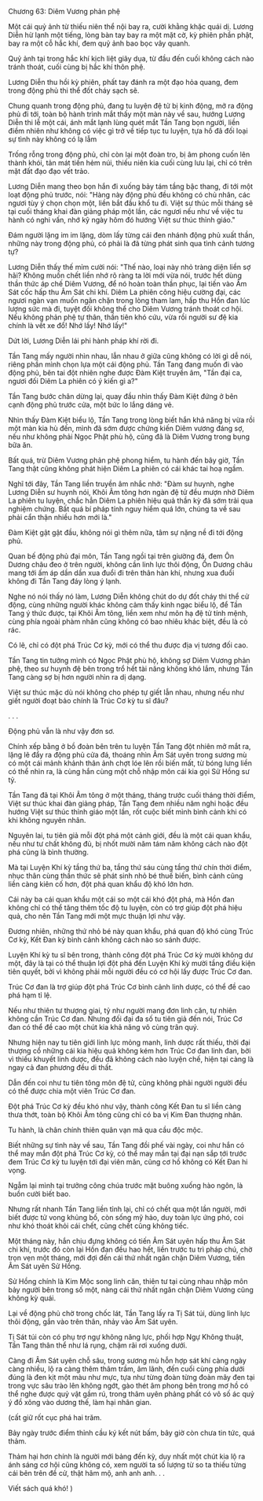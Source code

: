 




Chương 63: Diêm Vương phản phệ


Một cái quỷ ảnh từ thiếu niên thể nội bay ra, cười khằng khặc quái dị. Lương Diễn hừ lạnh một tiếng, lòng bàn tay bay ra một mặt cờ, kỳ phiên phần phật, bay ra một cỗ hắc khí, đem quỷ ảnh bao bọc vây quanh.

Quỷ ảnh tại trong hắc khí kịch liệt giãy dụa, từ đầu đến cuối không cách nào tránh thoát, cuối cùng bị hắc khí thôn phệ.

Lương Diễn thu hồi kỳ phiên, phất tay đánh ra một đạo hỏa quang, đem trong động phủ thi thể đốt cháy sạch sẽ.

Chung quanh trong động phủ, đang tu luyện đệ tử bị kinh động, mở ra động phủ đi tới, toàn bộ hành trình mắt thấy một màn này về sau, hướng Lương Diễn thi lễ một cái, ánh mắt lạnh lùng quét mắt Tần Tang bọn người, liền điềm nhiên như không có việc gì trở về tiếp tục tu luyện, tựa hồ đã đối loại sự tình này không có lạ lẫm

Trống rỗng trong động phủ, chỉ còn lại một đoàn tro, bị âm phong cuốn lên thành khói, tản mát tiến hẻm núi, thiếu niên kia cuối cùng lưu lại, chỉ có trên mặt đất đạo đạo vết trảo.

Lương Diễn mang theo bọn hắn đi xuống bảy tám tầng bậc thang, đi tới một loạt động phủ trước, nói: "Hàng này động phủ đều không có chủ nhân, các ngươi tùy ý chọn chọn một, liền bắt đầu khổ tu đi. Việt sư thúc mỗi tháng sẽ tại cuối tháng khai đàn giảng pháp một lần, các ngươi nếu như về việc tu hành có nghi vấn, nhớ kỹ ngày hôm đó hướng Việt sư thúc thỉnh giáo."

Đám người lặng im im lặng, dòm lấy từng cái đen nhánh động phủ xuất thần, những này trong động phủ, có phải là đã từng phát sinh qua tình cảnh tương tự?

Lương Diễn thấy thế mỉm cười nói: "Thế nào, loại này nhỏ tràng diện liền sợ hãi? Không muốn chết liền nhớ rõ ràng ta lời mới vừa nói, trước hết dùng thần thức áp chế Diêm Vương, để nó hoàn toàn thần phục, lại tiến vào Âm Sát cốc hấp thu Âm Sát chi khí. Diêm La phiên công hiệu cường đại, các ngươi ngàn vạn muốn ngăn chặn trong lòng tham lam, hấp thu Hồn đan lúc lượng sức mà đi, tuyệt đối không thể cho Diêm Vương tránh thoát cơ hội. Nếu không phản phệ tự thân, thần tiên khó cứu, vừa rồi người sư đệ kia chính là vết xe đổ! Nhớ lấy! Nhớ lấy!"

Dứt lời, Lương Diễn lái phi hành pháp khí rời đi.

Tần Tang mấy người nhìn nhau, lẫn nhau ở giữa cũng không có lời gì dễ nói, riêng phần mình chọn lựa một cái động phủ. Tần Tang đang muốn đi vào động phủ, bên tai đột nhiên nghe được Đàm Kiệt truyền âm, "Tần đại ca, ngươi đối Diêm La phiên có ý kiến gì a?"

Tần Tang bước chân dừng lại, quay đầu nhìn thấy Đàm Kiệt đứng ở bên cạnh động phủ trước cửa, một bức lo lắng dáng vẻ.

Nhìn thấy Đàm Kiệt biểu lộ, Tần Tang trong lòng biết hắn khả năng bị vừa rồi một màn kia hù đến, mình đã sớm được chứng kiến Diêm vương đáng sợ, nếu như không phải Ngọc Phật phù hộ, cũng đã là Diêm Vương trong bụng bữa ăn.

Bất quá, trừ Diêm Vương phản phệ phong hiểm, tu hành đến bây giờ, Tần Tang thật cũng không phát hiện Diêm La phiên có cái khác tai hoạ ngầm.

Nghĩ tới đây, Tần Tang liền truyền âm nhắc nhở: "Đàm sư huynh, nghe Lương Diễn sư huynh nói, Khôi Âm tông hơn ngàn đệ tử đều mượn nhờ Diêm La phiên tu luyện, chắc hẳn Diêm La phiên hiệu quả thần kỳ đã sớm trải qua nghiệm chứng. Bất quá bí pháp tính nguy hiểm quá lớn, chúng ta về sau phải cẩn thận nhiều hơn mới là."

Đàm Kiệt gật gật đầu, không nói gì thêm nữa, tâm sự nặng nề đi tới động phủ.

Quan bế động phủ đại môn, Tần Tang ngồi tại trên giường đá, đem Ôn Dương châu đeo ở trên người, không cần linh lực thôi động, Ôn Dương châu mang tới ấm áp dần dần xua đuổi đi trên thân hàn khí, nhưng xua đuổi không đi Tần Tang đáy lòng ý lạnh.

Nghe nó nói thấy nó làm, Lương Diễn không chút do dự đốt cháy thi thể cử động, cùng những người khác không cảm thấy kinh ngạc biểu lộ, để Tần Tang ý thức được, tại Khôi Âm tông, liền xem như môn hạ đệ tử tính mệnh, cùng phía ngoài phàm nhân cũng không có bao nhiêu khác biệt, đều là cỏ rác.

Có lẽ, chỉ có đột phá Trúc Cơ kỳ, mới có thể thu được địa vị tương đối cao.

Tần Tang tin tưởng mình có Ngọc Phật phù hộ, không sợ Diêm Vương phản phệ, theo sư huynh đệ bên trong trổ hết tài năng không khó lắm, nhưng Tần Tang càng sợ bị hơn người nhìn ra dị dạng.

Việt sư thúc mặc dù nói không cho phép tự giết lẫn nhau, nhưng nếu như giết người đoạt bảo chính là Trúc Cơ kỳ tu sĩ đâu?

. . .

Động phủ vẫn là như vậy đơn sơ.

Chính xếp bằng ở bồ đoàn bên trên tu luyện Tần Tang đột nhiên mở mắt ra, lặng lẽ đẩy ra động phủ cửa đá, thoáng nhìn Âm Sát uyên trong sương mù có một cái mảnh khảnh thân ảnh chợt lóe lên rồi biến mất, từ bóng lưng liền có thể nhìn ra, là cùng hắn cùng một chỗ nhập môn cái kia gọi Sử Hồng sư tỷ.

Tần Tang đã tại Khôi Âm tông ở một tháng, tháng trước cuối tháng thời điểm, Việt sư thúc khai đàn giảng pháp, Tần Tang đem nhiều năm nghi hoặc đều hướng Việt sư thúc thỉnh giáo một lần, rốt cuộc biết mình bình cảnh khi có khi không nguyên nhân.

Nguyên lai, tu tiên giả mỗi đột phá một cảnh giới, đều là một cái quan khẩu, nếu như tư chất không đủ, bị nhốt mười năm tám năm không cách nào đột phá cũng là bình thường.

Mà tại Luyện Khí kỳ tầng thứ ba, tầng thứ sáu cùng tầng thứ chín thời điểm, nhục thân cùng thần thức sẽ phát sinh nhỏ bé thuế biến, bình cảnh cũng liền càng kiên cố hơn, đột phá quan khẩu độ khó lớn hơn.

Cái này ba cái quan khẩu một cái so một cái khó đột phá, mà Hồn đan không chỉ có thể tăng thêm tốc độ tu luyện, còn có trợ giúp đột phá hiệu quả, cho nên Tần Tang mới một mực thuận lợi như vậy.

Đương nhiên, những thứ nhỏ bé này quan khẩu, phá quan độ khó cùng Trúc Cơ kỳ, Kết Đan kỳ bình cảnh không cách nào so sánh được.

Luyện Khí kỳ tu sĩ bên trong, thành công đột phá Trúc Cơ kỳ mười không dư một, đây là tại có thể thuận lợi đột phá đến Luyện Khí kỳ mười tầng điều kiện tiên quyết, bởi vì không phải mỗi người đều có cơ hội lấy được Trúc Cơ đan.

Trúc Cơ đan là trợ giúp đột phá Trúc Cơ bình cảnh linh dược, có thể đề cao phá hạm tỉ lệ.

Nếu như thiên tư thượng giai, tỷ như người mang đơn linh căn, tự nhiên không cần Trúc Cơ đan. Nhưng đối đại đa số tu tiên giả đến nói, Trúc Cơ đan có thể đề cao một chút kia khả năng vô cùng trân quý.

Nhưng hiện nay tu tiên giới linh lực mỏng manh, linh dược rất thiếu, thời đại thượng cổ những cái kia hiệu quả không kém hơn Trúc Cơ đan linh đan, bởi vì thiếu khuyết linh dược, đều đã không cách nào luyện chế, hiện tại càng là ngay cả đan phương đều di thất.

Dẫn đến coi như tu tiên tông môn đệ tử, cũng không phải người người đều có thể được chia một viên Trúc Cơ đan.

Đột phá Trúc Cơ kỳ đều khó như vậy, thành công Kết Đan tu sĩ liền càng thưa thớt, toàn bộ Khôi Âm tông cũng chỉ có ba vị Kim Đan thượng nhân.

Tu hành, là chân chính thiên quân vạn mã qua cầu độc mộc.

Biết những sự tình này về sau, Tần Tang đồi phế vài ngày, coi như hắn có thể may mắn đột phá Trúc Cơ kỳ, có thể may mắn tại đại nạn sắp tới trước đem Trúc Cơ kỳ tu luyện tới đại viên mãn, cũng cơ hồ không có Kết Đan hi vọng.

Ngẫm lại mình tại trưởng công chúa trước mặt buông xuống hào ngôn, là buồn cười biết bao.

Nhưng rất nhanh Tần Tang liền tỉnh lại, chỉ có chết qua một lần người, mới biết được tử vong khủng bố, còn sống mỹ hảo, duy toàn lực ứng phó, coi như khó thoát khỏi cái chết, cũng chết cũng không tiếc.

Một tháng này, hắn chịu đựng không có tiến Âm Sát uyên hấp thu Âm Sát chi khí, trước đó còn lại Hồn đan đều hao hết, liền trước tu trì pháp chú, chờ trọn vẹn một tháng, mới đợi đến cái thứ nhất ngăn chặn Diêm Vương, tiến Âm Sát uyên Sử Hồng.

Sử Hồng chính là Kim Mộc song linh căn, thiên tư tại cùng nhau nhập môn bảy người bên trong số một, nàng cái thứ nhất ngăn chặn Diêm Vương cũng không kỳ quái.

Lại về động phủ chờ trong chốc lát, Tần Tang lấy ra Tị Sát túi, dùng linh lực thôi động, gắn vào trên thân, nhảy vào Âm Sát uyên.

Tị Sát túi còn có phụ trợ ngự không năng lực, phối hợp Ngự Không thuật, Tần Tang thân thể như lá rụng, chậm rãi rơi xuống dưới.

Càng đi Âm Sát uyên chỗ sâu, trong sương mù hỗn hợp sát khí càng ngày càng nhiều, lộ ra càng thêm thâm trầm, âm lãnh, đến cuối cùng phía dưới đúng là đen kịt một màu như mực, tựa như từng đoàn từng đoàn mây đen tại trong vực sâu trào lên không ngớt, gào thét âm phong bên trong mơ hồ có thể nghe được quỷ vật gầm rú, trong thâm uyên phảng phất có vô số ác quỷ ý đồ xông vào dương thế, làm hại nhân gian.

(cất giữ rốt cục phá hai trăm.

Bảy ngày trước điểm thỉnh cầu ký kết nút bấm, bây giờ còn chưa tin tức, quá thảm.

Thảm hại hơn chính là người mới bảng đến kỳ, duy nhất một chút kia lộ ra ánh sáng cơ hội cũng không có, xem người ta số lượng từ so ta thiếu từng cái bên trên đề cử, thật hâm mộ, anh anh anh. . .

Viết sách quá khó! )





